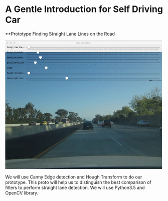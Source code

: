 # A Gentle Introduction for Self Driving Car 
**Prototype Finding Straight Lane Lines on the Road

<img src="assets/FinalBuild.jpeg" width="500" alt="Image" />

We will use Canny Edge detection and Hough Transform to do our prototype. This proto will help us to distinguish the best comparison of filters to perform straight lane detection. We will use Python3.5 and OpenCV library.
